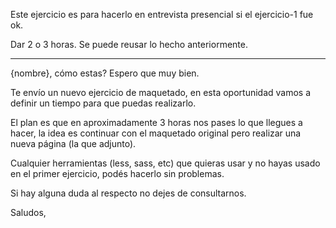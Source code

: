 Este ejercicio es para hacerlo en entrevista presencial si el ejercicio-1 fue ok.

Dar 2 o 3 horas. Se puede reusar lo hecho anteriormente.

---------

{nombre}, cómo estas? Espero que muy bien.

Te envío un nuevo ejercicio de maquetado, en esta oportunidad vamos a definir un tiempo para que puedas realizarlo.

El plan es que en aproximadamente 3 horas nos pases lo que llegues a hacer, la idea es continuar con el maquetado original pero realizar una nueva página (la que adjunto). 

Cualquier herramientas (less, sass, etc) que quieras usar y no hayas usado en el primer ejercicio, podés hacerlo sin problemas.

Si hay alguna duda al respecto no dejes de consultarnos.

Saludos,